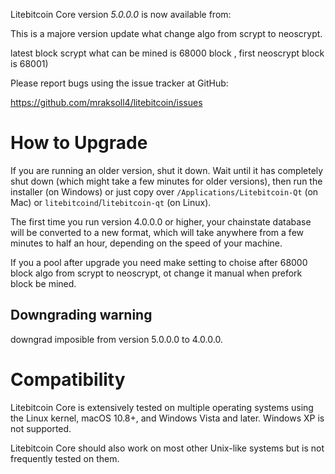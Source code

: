 Litebitcoin Core version *5.0.0.0* is now available from:



This is a majore version update what change algo from scrypt to neoscrypt.

latest block scrypt what can be mined is 68000 block , first neoscrypt block is 68001)

Please report bugs using the issue tracker at GitHub:

  <https://github.com/mraksoll4/litebitcoin/issues>

How to Upgrade
==============

If you are running an older version, shut it down. Wait until it has completely
shut down (which might take a few minutes for older versions), then run the 
installer (on Windows) or just copy over `/Applications/Litebitcoin-Qt` (on Mac)
or `litebitcoind`/`litebitcoin-qt` (on Linux).

The first time you run version 4.0.0.0 or higher, your chainstate database will
be converted to a new format, which will take anywhere from a few minutes to
half an hour, depending on the speed of your machine.

If you a pool after upgrade you need make setting to choise after 68000 block algo from scrypt to neoscrypt, ot change it manual when prefork block be mined.

Downgrading warning
-------------------

downgrad imposible from version 5.0.0.0 to 4.0.0.0.

Compatibility
==============

Litebitcoin Core is extensively tested on multiple operating systems using
the Linux kernel, macOS 10.8+, and Windows Vista and later. Windows XP is not supported.

Litebitcoin Core should also work on most other Unix-like systems but is not
frequently tested on them.